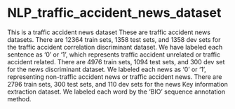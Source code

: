 # NLP_traffic_accident_news_dataset
This is a traffic accident news dataset
These are traffic accident news datasets. There are 12364 train sets, 1358 test sets, and 1358 dev sets for the traffic accident correlation discriminant dataset. We have labeled each sentence as ‘0’ or ‘1’, which represents traffic accident unrelated or traffic accident related. There are 4976 train sets, 1094 test sets, and 300 dev set for the news discriminant dataset. We labeled each news as ‘0’ or ‘1’, representing non-traffic accident news or traffic accident news. There are 2796 train sets, 300 test sets, and 110 dev sets for the news Key information extraction dataset. We labeled each word by the ‘BIO’ sequence annotation method.
